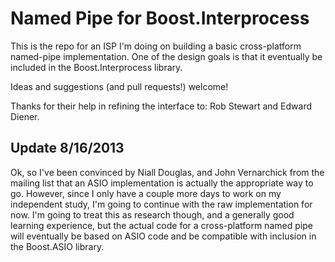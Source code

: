 Named Pipe for Boost.Interprocess
=================================

This is the repo for an ISP I'm doing on building a basic
cross-platform named-pipe implementation.  One of the design goals is
that it eventually be included in the Boost.Interprocess library.

Ideas and suggestions (and pull requests!) welcome!

Thanks for their help in refining the interface to: Rob Stewart and
Edward Diener.


Update 8/16/2013
----------------

Ok, so I've been convinced by Niall Douglas, and John Vernarchick from
the mailing list that an ASIO implementation is actually the
appropriate way to go.  However, since I only have a couple more days
to work on my independent study, I'm going to continue with the raw
implementation for now.  I'm going to treat this as research though,
and a generally good learning experience, but the actual code for a
cross-platform named pipe will eventually be based on ASIO code and be
compatible with inclusion in the Boost.ASIO library.

